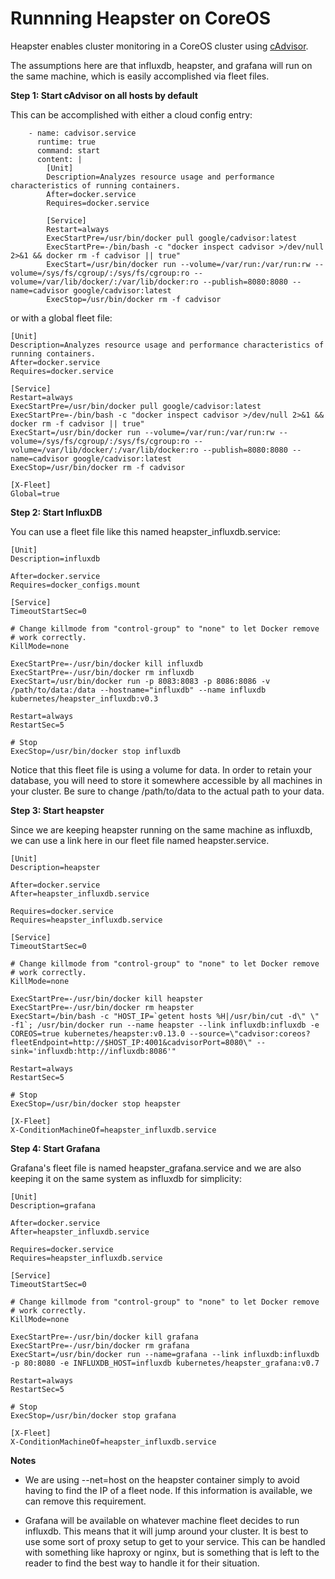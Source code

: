 Runnning Heapster on CoreOS
================================

Heapster enables cluster monitoring in a CoreOS cluster using [cAdvisor](https://github.com/google/cadvisor). 

The assumptions here are that influxdb, heapster, and grafana will run on the same machine, which is easily accomplished via fleet files.

**Step 1: Start cAdvisor on all hosts by default**

This can be accomplished with either a cloud config entry:
```
    - name: cadvisor.service
      runtime: true
      command: start
      content: |
        [Unit]
        Description=Analyzes resource usage and performance characteristics of running containers.
        After=docker.service
        Requires=docker.service

        [Service]
        Restart=always
        ExecStartPre=/usr/bin/docker pull google/cadvisor:latest
        ExecStartPre=-/bin/bash -c "docker inspect cadvisor >/dev/null 2>&1 && docker rm -f cadvisor || true"
        ExecStart=/usr/bin/docker run --volume=/var/run:/var/run:rw --volume=/sys/fs/cgroup/:/sys/fs/cgroup:ro --volume=/var/lib/docker/:/var/lib/docker:ro --publish=8080:8080 --name=cadvisor google/cadvisor:latest
        ExecStop=/usr/bin/docker rm -f cadvisor
```

or with a global fleet file:
```
[Unit]
Description=Analyzes resource usage and performance characteristics of running containers.
After=docker.service
Requires=docker.service

[Service]
Restart=always
ExecStartPre=/usr/bin/docker pull google/cadvisor:latest
ExecStartPre=-/bin/bash -c "docker inspect cadvisor >/dev/null 2>&1 && docker rm -f cadvisor || true"
ExecStart=/usr/bin/docker run --volume=/var/run:/var/run:rw --volume=/sys/fs/cgroup/:/sys/fs/cgroup:ro --volume=/var/lib/docker/:/var/lib/docker:ro --publish=8080:8080 --name=cadvisor google/cadvisor:latest
ExecStop=/usr/bin/docker rm -f cadvisor

[X-Fleet]
Global=true
```

**Step 2: Start InfluxDB**

You can use a fleet file like this named heapster_influxdb.service:

```
[Unit]
Description=influxdb

After=docker.service
Requires=docker_configs.mount

[Service]
TimeoutStartSec=0

# Change killmode from "control-group" to "none" to let Docker remove
# work correctly.
KillMode=none

ExecStartPre=-/usr/bin/docker kill influxdb
ExecStartPre=-/usr/bin/docker rm influxdb
ExecStart=/usr/bin/docker run -p 8083:8083 -p 8086:8086 -v /path/to/data:/data --hostname="influxdb" --name influxdb kubernetes/heapster_influxdb:v0.3

Restart=always
RestartSec=5

# Stop
ExecStop=/usr/bin/docker stop influxdb
```

Notice that this fleet file is using a volume for data. In order to retain your database, you will need to store it somewhere accessible by all machines in your cluster. Be sure to change /path/to/data to the actual path to your data.

**Step 3: Start heapster**

Since we are keeping heapster running on the same machine as influxdb, we can use a link here in our fleet file named heapster.service.

```
[Unit]
Description=heapster

After=docker.service
After=heapster_influxdb.service

Requires=docker.service
Requires=heapster_influxdb.service

[Service]
TimeoutStartSec=0

# Change killmode from "control-group" to "none" to let Docker remove
# work correctly.
KillMode=none

ExecStartPre=-/usr/bin/docker kill heapster
ExecStartPre=-/usr/bin/docker rm heapster
ExecStart=/bin/bash -c "HOST_IP=`getent hosts %H|/usr/bin/cut -d\" \" -f1`; /usr/bin/docker run --name heapster --link influxdb:influxdb -e COREOS=true kubernetes/heapster:v0.13.0 --source=\"cadvisor:coreos?fleetEndpoint=http://$HOST_IP:4001&cadvisorPort=8080\" --sink='influxdb:http://influxdb:8086'"

Restart=always
RestartSec=5

# Stop
ExecStop=/usr/bin/docker stop heapster

[X-Fleet]
X-ConditionMachineOf=heapster_influxdb.service
```

**Step 4: Start Grafana**

Grafana's fleet file is named heapster_grafana.service and we are also keeping it on the same system as influxdb for simplicity:

```
[Unit]
Description=grafana

After=docker.service
After=heapster_influxdb.service

Requires=docker.service
Requires=heapster_influxdb.service

[Service]
TimeoutStartSec=0

# Change killmode from "control-group" to "none" to let Docker remove
# work correctly.
KillMode=none

ExecStartPre=-/usr/bin/docker kill grafana
ExecStartPre=-/usr/bin/docker rm grafana
ExecStart=/usr/bin/docker run --name=grafana --link influxdb:influxdb -p 80:8080 -e INFLUXDB_HOST=influxdb kubernetes/heapster_grafana:v0.7

Restart=always
RestartSec=5

# Stop
ExecStop=/usr/bin/docker stop grafana

[X-Fleet]
X-ConditionMachineOf=heapster_influxdb.service
```

**Notes**
* We are using --net=host on the heapster container simply to avoid having to find the IP of a fleet node. If this information is available, we can remove this requirement.

* Grafana will be available on whatever machine fleet decides to run influxdb. This means that it will jump around your cluster. It is best to use some sort of proxy setup to get to your service. This can be handled with something like haproxy or nginx, but is something that is left to the reader to find the best way to handle it for their situation.

